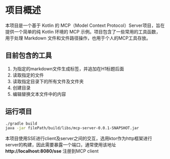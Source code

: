 # 项目概述
本项目是一个基于 Kotlin 的 MCP（Model Context Protocol）Server项目，旨在提供一个简单的纯 Kotlin 环境的 MCP 示例。项目包含了一些常用的工具函数，用于处理 Markdown 文件和文件路径操作，也用于个人的MCP工具存放。

## 目前包含的工具
1. 为指定的markdown文件生成标签，并追加在H1标题后面
2. 读取指定的文件
3. 读取指定目录下的所有文件及文件夹
4. 创建目录
5. 编辑替换文本文件中的内容

## 运行项目

```bash
./gradle build 
java -jar filePath/build/libs/mcp-server-0.0.1-SNAPSHOT.jar
```

本项目使用SSE进行client及server之间的交互，选用ktor作为http框架进行server的构建，因此需要暴露一个端口，通常使用该地址**http://localhost:8080/sse** 注册到MCP client
